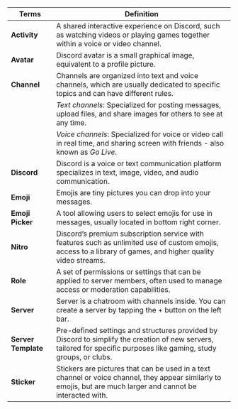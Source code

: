 | **Terms**           | **Definition**                                                                                                                                                       | 
|---------------------|----------------------------------------------------------------------------------------------------------------------------------------------------------------------|
| **Activity**	       | A shared interactive experience on Discord, such as watching videos or playing games together within a voice or video channel.                                       |
| **Avatar**          | Discord avatar is a small graphical image, equivalent to a profile picture.                                                                                          | 
| **Channel**         | Channels are organized into text and voice channels, which are usually dedicated to specific topics and can have different rules.                                    | 
|                     | *Text channels*: Specialized for posting messages, upload files, and share images for others to see at any time.                                                     | 
|                     | *Voice channels*: Specialized for voice or video call in real time, and sharing screen with friends - also known as *Go Live*.                                       | 
| **Discord**         | Discord is a voice or text communication platform specializes in text, image, video, and audio communication.                                                        |
| **Emoji**           | Emojis are tiny pictures you can drop into your messages.                                                                                                            |
| **Emoji Picker**    | A tool allowing users to select emojis for use in messages, usually located in bottom right corner.                                                                  |
| **Nitro**           | Discord’s premium subscription service with features such as unlimited use of custom emojis, access to a library of games, and higher quality video streams.         |
| **Role**	           | A set of permissions or settings that can be applied to server members, often used to manage access or moderation capabilities.                                      |
| **Server**          | Server is a chatroom with channels inside. You can create a server by tapping the + button on the left bar.                                                          |
| **Server Template** | Pre-defined settings and structures provided by Discord to simplify the creation of new servers, tailored for specific purposes like gaming, study groups, or clubs. |
| **Sticker**         | Stickers are pictures that can be used in a text channel or voice channel, they appear similarly to emojis, but are much larger and cannot be interacted with.       | 
